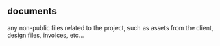 ## documents

any non-public files related to the project, such as assets from the client, design files, invoices, etc…